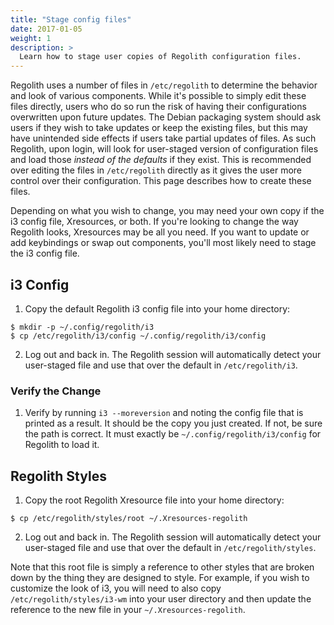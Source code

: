 ```yaml
---
title: "Stage config files"
date: 2017-01-05
weight: 1
description: >
  Learn how to stage user copies of Regolith configuration files.
---
```


Regolith uses a number of files in `/etc/regolith` to determine the behavior and look of various components.  While it's possible to simply edit these files directly, users who do so run the risk of having their configurations overwritten upon future updates.  The Debian packaging system should ask users if they wish to take updates or keep the existing files, but this may have unintended side effects if users take partial updates of files.  As such Regolith, upon login, will look for user-staged version of configuration files and load those *instead of the defaults* if they exist.  This is recommended over editing the files in `/etc/regolith` directly as it gives the user more control over their configuration. This page describes how to create these files.

Depending on what you wish to change, you may need your own copy if the i3 config file, Xresources, or both.  If you're looking to change the way Regolith looks, Xresources may be all you need.  If you want to update or add keybindings or swap out components, you'll most likely need to stage the i3 config file.

## i3 Config

1. Copy the default Regolith i3 config file into your home directory:
```
$ mkdir -p ~/.config/regolith/i3
$ cp /etc/regolith/i3/config ~/.config/regolith/i3/config
```
2. Log out and back in. The Regolith session will automatically detect your user-staged file and use that over the default in `/etc/regolith/i3`.

### Verify the Change

1. Verify by running `i3 --moreversion` and noting the config file that is printed as a result.  It should be the copy you just created.  If not, be sure the path is correct.  It must exactly be `~/.config/regolith/i3/config` for Regolith to load it.

## Regolith Styles

1. Copy the root Regolith Xresource file into your home directory:
```
$ cp /etc/regolith/styles/root ~/.Xresources-regolith
```
2. Log out and back in. The Regolith session will automatically detect your user-staged file and use that over the default in `/etc/regolith/styles`.

Note that this root file is simply a reference to other styles that are broken down by the thing they are designed to style.  For example, if you wish to customize the look of i3, you will need to also copy `/etc/regolith/styles/i3-wm` into your user directory and then update the reference to the new file in your `~/.Xresources-regolith`.

